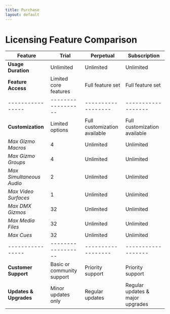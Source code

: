 ```yaml
---
title: Purchase
layout: default
---
```


<script async src="https://js.stripe.com/v3/pricing-table.js"></script>
<stripe-pricing-table pricing-table-id="prctbl_1QsIDnGOFLTmIJpusHWYBEZz"
publishable-key="pk_live_51QrsylGOFLTmIJpudO4VBYgvoW3bZS0DBJw47t52wQGY6TU96s6hkPaKFjahkqG9zJeXcJ4IGWo8FmPAHlnxmtZq00p9VyIJBE">
</stripe-pricing-table>

# Licensing Feature Comparison

| Feature         | Trial     | Perpetual | Subscription |
|----------------|------------------|------------------|------------------|
| **Usage Duration** | Unlimited | Unlimited | Unlimited |
| **Feature Access** | Limited core features | Full feature set | Full feature set |
|----------------|------------------|------------------|------------------|
| **Customization** | Limited options | Full customization available | Full customization available |
|   _Max Gizmo Macros_ | 4 | Unlimited | Unlimited |
|   _Max Gizmo Groups_ | 4 | Unlimited | Unlimited |
|   _Max Simultaneous Audio_ | 2 | Unlimited | Unlimited |
|   _Max Video Surfaces_ | 1 | Unlimited | Unlimited |
|   _Max DMX Gizmos_ | 32 | Unlimited | Unlimited |
|   _Max Media Files_ | 32 | Unlimited | Unlimited |
|   _Max Cues_ | 32 | Unlimited | Unlimited |
|----------------|------------------|------------------|------------------|
| **Customer Support** | Basic or community support | Priority support | Priority support |
| **Updates & Upgrades** | Minor updates only | Regular updates | Regular updates & major upgrades |


